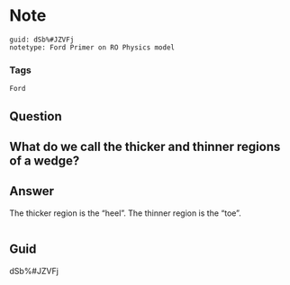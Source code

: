 # Note
```
guid: dSb%#JZVFj
notetype: Ford Primer on RO Physics model
```

### Tags
```
Ford
```

## Question
<h2>What do we call the thicker and thinner regions of a wedge?</h2>

## Answer
<section>
<p>The thicker region is the “heel”. The thinner region is the “toe”.</p>
<p><img alt="" src="F17E8B0E-6E42-48F5-881C-C9262D8A0092.png"/></p>

</section>

## Guid
dSb%#JZVFj
